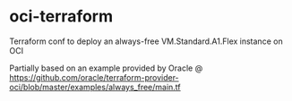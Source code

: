 # oci-terraform
Terraform conf to deploy an always-free VM.Standard.A1.Flex instance on OCI

Partially based on an example provided by Oracle @ https://github.com/oracle/terraform-provider-oci/blob/master/examples/always_free/main.tf
